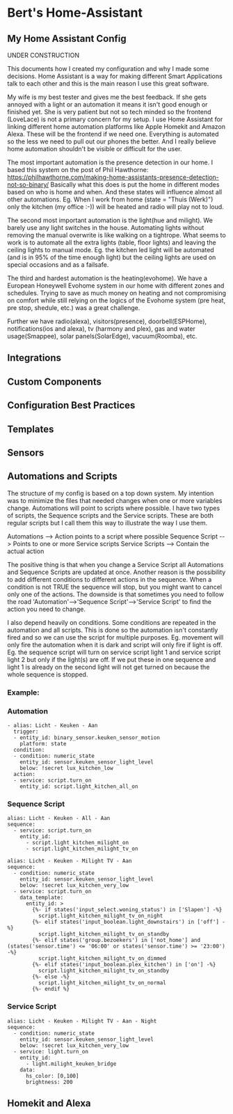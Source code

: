 # Bert's Home-Assistant
## My Home Assistant Config

UNDER CONSTRUCTION

This documents how I created my configuration and why I made some decisions.
Home Assistant is a way for making different Smart Applications talk to each other and this is the main reason I use this great software.

My wife is my best tester and gives me the best feedback.
If she gets annoyed with a light or an automation it means it isn't good enough or finished yet.
She is very patient but not so tech minded so the frontend (LoveLace) is not a primary concern for my setup.
I use Home Assistant for linking different home automation platforms like Apple Homekit and Amazon Alexa.
These will be the frontend if we need one. Everything is automated so the less we need to pull out our phones the better.
And I really believe home automation shouldn't be visible or difficult for the user.

The most important automation is the presence detection in our home.
I based this system on the post of Phil Hawthorne:
https://philhawthorne.com/making-home-assistants-presence-detection-not-so-binary/
Basically what this does is put the home in different modes based on who is home and when.
And these states will influence almost all other automations.
Eg. When I work from home (state = "Thuis (Werk)") only the kitchen (my office :-)) will be heated and radio will play not to loud.

The second most important automation is the light(hue and milight). We barely use any light switches in the house.
Automating lights without removing the manual overwrite is like walking on a tightrope.
What seems to work is to automate all the extra lights (table, floor lights) and leaving the ceiling lights to manual mode.
Eg. the kitchen led light will be automated (and is in 95% of the time enough light) but the ceiling lights are used on special occasions and as a failsafe.

The third and hardest automation is the heating(evohome).
We have a European Honeywell Evohome system in our home with different zones and schedules. Trying to save as much money on heating and not compromising on comfort while still relying on the logics of the Evohome system (pre heat, pre stop, shedule, etc.) was a great challenge.

Further we have radio(alexa), visitors(presence), doorbell(ESPHome), notifications(ios and alexa), tv (harmony and plex), gas and water usage(Smappee), solar panels(SolarEdge), vacuum(Roomba), etc.

## Integrations

## Custom Components

## Configuration Best Practices

## Templates

## Sensors

## Automations and Scripts

The structure of my config is based on a top down system.
My intention was to minimize the files that needed changes when one or more variables change.
Automations will point to scripts where possible.
I have two types of scripts, the Sequence scripts and the Service scripts. These are both regular scripts but I call them this way to illustrate the way I use them.

Automations --> Action points to a script where possible
Sequence Script --> Points to one or more Service scripts
Service Scripts --> Contain the actual action

The positive thing is that when you change a Service Script all Automations and Sequence Scripts are updated at once.
Another reason is the possibility to add different conditions to different actions in the sequence.
When a condition is not TRUE the sequence will stop, but you might want to cancel only one of the actions.
The downside is that sometimes you need to follow the road 'Automation'-->'Sequence Script'-->'Service Script' to find the action you need to change.

I also depend heavily on conditions. Some conditions are repeated in the automation and all scripts.
This is done so the automation isn't constantly fired and so we can use the script for multiple purposes.
Eg. movement will only fire the automation when it is dark and script will only fire if light is off.
Eg. the sequence script will turn on service script light 1 and service script light 2 but only if the light(s) are off. If we put these in one sequence and light 1 is already on the second light will not get turned on because the whole sequence is stopped.

### Example:
### Automation
```
- alias: Licht - Keuken - Aan
  trigger:
  - entity_id: binary_sensor.keuken_sensor_motion
    platform: state
  condition:
  - condition: numeric_state
    entity_id: sensor.keuken_sensor_light_level
    below: !secret lux_kitchen_low
  action:
  - service: script.turn_on
    entity_id: script.light_kitchen_all_on
```
### Sequence Script
```
alias: Licht - Keuken - All - Aan
sequence:
  - service: script.turn_on
    entity_id:
      - script.light_kitchen_milight_on
      - script.light_kitchen_milight_tv_on
```
```
alias: Licht - Keuken - Milight TV - Aan
sequence:
  - condition: numeric_state
    entity_id: sensor.keuken_sensor_light_level
    below: !secret lux_kitchen_very_low
  - service: script.turn_on
    data_template:
      entity_id: >
        {%- if states('input_select.woning_status') in ['Slapen'] -%}
          script.light_kitchen_milight_tv_on_night
        {%- elif states('input_boolean.light_downstairs') in ['off'] -%}
          script.light_kitchen_milight_tv_on_standby      
        {%- elif states('group.bezoekers') in ['not_home'] and (states('sensor.time') <= '06:00' or states('sensor.time') >= '23:00') -%}
          script.light_kitchen_milight_tv_on_dimmed
        {%- elif states('input_boolean.plex_kitchen') in ['on'] -%}
          script.light_kitchen_milight_tv_on_standby
        {%- else -%}
          script.light_kitchen_milight_tv_on_normal
        {%- endif %}
```
### Service Script
```
alias: Licht - Keuken - Milight TV - Aan - Night
sequence:
  - condition: numeric_state
    entity_id: sensor.keuken_sensor_light_level
    below: !secret lux_kitchen_very_low
  - service: light.turn_on
    entity_id:
      - light.milight_keuken_bridge
    data:
      hs_color: [0,100]
      brightness: 200
```

## Homekit and Alexa
